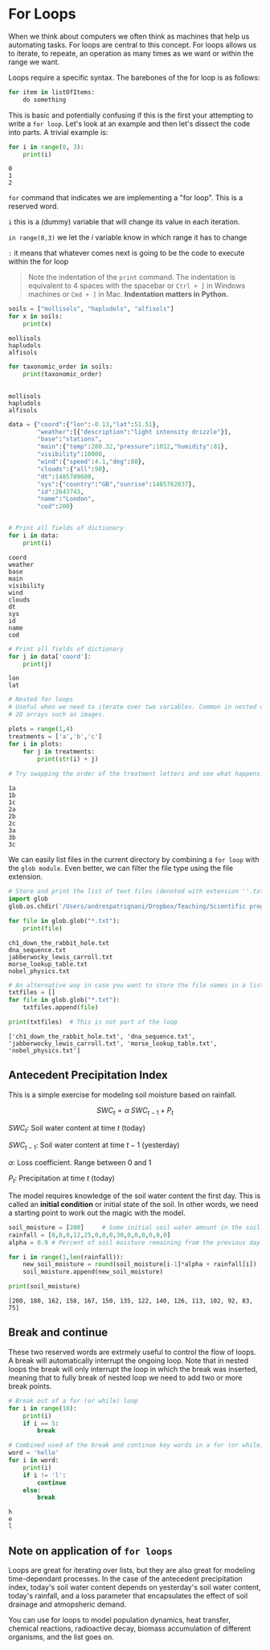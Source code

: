 
# For Loops

When we think about computers we often think as machines that help us automating tasks. For loops are central to this concept. For loops allows us to iterate, to repeate, an operation as many times as we want or within the range we want.


Loops require a specific syntax. The barebones of the for loop is as follows:

```python
for item in listOfItems:
    do something
```

This is basic and potentially confusing if this is the first your attempting to write a `for loop`. Let's look at an example and then let's dissect the code into parts. A trivial example is:


```python
for i in range(0, 3):
    print(i)
```

    0
    1
    2


`for` command that indicates we are implementing a "for loop". This is a reserved word.

`i` this is a (dummy) variable that will change its value in each iteration.

`in range(0,3)` we let the *i* variable know in which range it has to change

`:` it means that whatever comes next is going to be the code to execute within the for loop


> Note the indentation of the `print` command. The indentation is equivalent to 4 spaces with the spacebar or `Ctrl + ]` in Windows machines or `Cmd + ]` in Mac. **Indentation matters in Python.**



```python
soils = ["mollisols", "hapludols", "alfisols"]
for x in soils:
    print(x)

```

    mollisols
    hapludols
    alfisols



```python
for taxonomic_order in soils:
    print(taxonomic_order)
    
```

    mollisols
    hapludols
    alfisols



```python
data = {"coord":{"lon":-0.13,"lat":51.51},
        "weather":[{"description":"light intensity drizzle"}],
        "base":"stations",
        "main":{"temp":280.32,"pressure":1012,"humidity":81},
        "visibility":10000,
        "wind":{"speed":4.1,"deg":80},
        "clouds":{"all":90},
        "dt":1485789600,
        "sys":{"country":"GB","sunrise":1485762037},
        "id":2643743,
        "name":"London",
        "cod":200}


# Print all fields of dictionary
for i in data:
    print(i)

```

    coord
    weather
    base
    main
    visibility
    wind
    clouds
    dt
    sys
    id
    name
    cod



```python
# Print all fields of dictionary
for j in data['coord']:
    print(j)
```

    lon
    lat



```python
# Nested for loops
# Useful when we need to iterate over two variables. Common in nested data arrays or 
# 2D arrays such as images.

plots = range(1,4)
treatments = ['a','b','c']
for i in plots:
    for j in treatments:
        print(str(i) + j) 
        
# Try swapping the order of the treatment letters and see what happens.
```

    1a
    1b
    1c
    2a
    2b
    2c
    3a
    3b
    3c


We can easily list files in the current directory by combining a `for loop` with the `glob module`.
Even better, we can filter the file type using the file extension.


```python
# Store and print the list of text files (denoted with extension ''.txt') only
import glob
glob.os.chdir('/Users/andrespatrignani/Dropbox/Teaching/Scientific programming/introcoding-spring-2019/Datasets')

for file in glob.glob("*.txt"):
    print(file)

```

    ch1_down_the_rabbit_hole.txt
    dna_sequence.txt
    jabberwocky_lewis_carroll.txt
    morse_lookup_table.txt
    nobel_physics.txt



```python
# An alternative way in case you want to store the file names in a list
txtfiles = []
for file in glob.glob("*.txt"):
    txtfiles.append(file)

print(txtfiles)  # This is not part of the loop
```

    ['ch1_down_the_rabbit_hole.txt', 'dna_sequence.txt', 'jabberwocky_lewis_carroll.txt', 'morse_lookup_table.txt', 'nobel_physics.txt']


## Antecedent Precipitation Index

This is a simple exercise for modeling soil moisture based on rainfall.

$$SWC_t = \alpha \;SWC_{t-1} + P_t$$


$SWC_t$: Soil water content at time $t$ (today)

$SWC_{t-1}$: Soil water content at time $t-1$ (yesterday)

$\alpha$: Loss coefficient. Range between 0 and 1

$P_t$: Precipitation at time $t$ (today)

The model requires knowledge of the soil water content the first day. This is called an **initial condition** or initial state of the soil. In other words, we need a starting point to work out the magic with the model.


```python
soil_moisture = [200]     # Some initial soil water amount in the soil. Same units as rainfall data
rainfall = [0,0,0,12,25,0,0,0,30,0,0,0,0,0,0]
alpha = 0.9 # Percent of soil moisture remaining from the previous day.

for i in range(1,len(rainfall)):
    new_soil_moisture = round(soil_moisture[i-1]*alpha + rainfall[i])
    soil_moisture.append(new_soil_moisture)

print(soil_moisture)

```

    [200, 180, 162, 158, 167, 150, 135, 122, 140, 126, 113, 102, 92, 83, 75]


## Break and continue

These two reserved words are extrmely useful to control the flow of loops. A break will automatically interrupt the ongoing loop. Note that in nested loops the break will only interrupt the loop in which the break was inserted, meaning that to fully break of nested loop we need to add two or more break points.


```python
# Break out of a for (or while) loop
for i in range(10):
    print(i)
    if i == 5:
        break
```


```python
# Combined used of the break and continue key words in a for (or while) loop
word = 'hello'
for i in word:
    print(i)
    if i != 'l':
        continue
    else:
        break
```

    h
    e
    l


## Note on application of `for loops`
Loops are great for iterating over lists, but they are also great for modeling time-dependant processes. In the case of the antecedent precipitation index, today's soil water content depends on yesterday's soil water content, today's rainfall, and a loss parameter that encapsulates the effect of soil drainage and atmopsheric demand. 

You can use for loops to model population dynamics, heat transfer, chemical reactions, radioactive decay, biomass accumulation of different organisms, and the list goes on.
